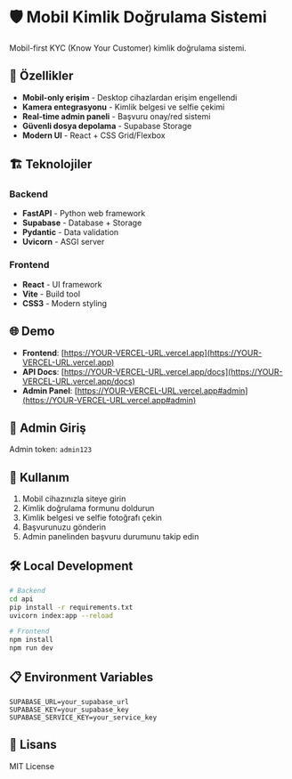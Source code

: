 # 🛡️ Mobil Kimlik Doğrulama Sistemi

Mobil-first KYC (Know Your Customer) kimlik doğrulama sistemi.

## 🚀 Özellikler

- **Mobil-only erişim** - Desktop cihazlardan erişim engellendi
- **Kamera entegrasyonu** - Kimlik belgesi ve selfie çekimi
- **Real-time admin paneli** - Başvuru onay/red sistemi
- **Güvenli dosya depolama** - Supabase Storage
- **Modern UI** - React + CSS Grid/Flexbox

## 🏗️ Teknolojiler

### Backend
- **FastAPI** - Python web framework
- **Supabase** - Database + Storage
- **Pydantic** - Data validation
- **Uvicorn** - ASGI server

### Frontend
- **React** - UI framework
- **Vite** - Build tool
- **CSS3** - Modern styling

## 🌐 Demo

- **Frontend**: [https://YOUR-VERCEL-URL.vercel.app](https://YOUR-VERCEL-URL.vercel.app)
- **API Docs**: [https://YOUR-VERCEL-URL.vercel.app/docs](https://YOUR-VERCEL-URL.vercel.app/docs)
- **Admin Panel**: [https://YOUR-VERCEL-URL.vercel.app#admin](https://YOUR-VERCEL-URL.vercel.app#admin)

## 🔑 Admin Giriş

Admin token: `admin123`

## 📱 Kullanım

1. Mobil cihazınızla siteye girin
2. Kimlik doğrulama formunu doldurun
3. Kimlik belgesi ve selfie fotoğrafı çekin
4. Başvurunuzu gönderin
5. Admin panelinden başvuru durumunu takip edin

## 🛠️ Local Development

```bash
# Backend
cd api
pip install -r requirements.txt
uvicorn index:app --reload

# Frontend  
npm install
npm run dev
```

## 📋 Environment Variables

```env
SUPABASE_URL=your_supabase_url
SUPABASE_KEY=your_supabase_key
SUPABASE_SERVICE_KEY=your_service_key
```

## 📄 Lisans

MIT License 